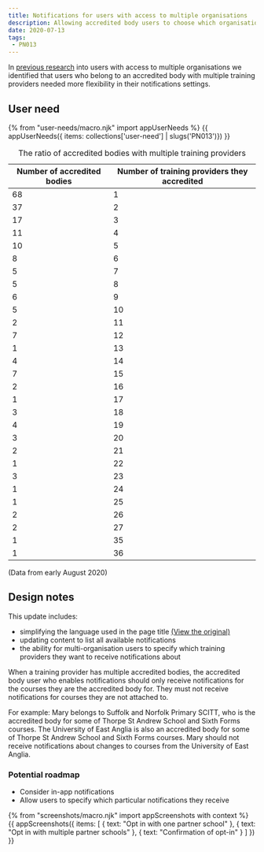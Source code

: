 ```yaml
---
title: Notifications for users with access to multiple organisations
description: Allowing accredited body users to choose which organisations they receive notifications about.
date: 2020-07-13
tags:
 - PN013
---
```


In [previous research](/publish-teacher-training-courses/users-with-multiple-organisation-access/) into users with access to multiple organisations we identified that users who belong to an accredited body with multiple training providers needed more flexibility in their notifications settings.

## User need

{% from "user-needs/macro.njk" import appUserNeeds %}
{{ appUserNeeds({ items: collections['user-need'] | slugs('PN013')}) }}

<table class="govuk-table">
  <caption class="govuk-table__caption">The ratio of accredited bodies with multiple training providers</caption>
  <thead class="govuk-table__head">
    <tr class="govuk-table__row">
      <th scope="col" class="govuk-table__header--numeric">Number of accredited bodies</th>
      <th scope="col" class="govuk-table__header--numeric">Number of training providers they accredited</th>
    </tr>
  </thead>
  <tbody class="govuk-table__body">
    <tr class="govuk-table__row">
      <td class="govuk-table__cell govuk-table__cell--numeric">68</td>
      <td class="govuk-table__cell govuk-table__cell--numeric">1</td>
    </tr>
    <tr class="govuk-table__row">
      <td class="govuk-table__cell govuk-table__cell--numeric">37</td>
      <td class="govuk-table__cell govuk-table__cell--numeric">2</td>
    </tr>
    <tr class="govuk-table__row">
      <td class="govuk-table__cell govuk-table__cell--numeric">17</td>
      <td class="govuk-table__cell govuk-table__cell--numeric">3</td>
    </tr>
    <tr class="govuk-table__row">
      <td class="govuk-table__cell govuk-table__cell--numeric">11</td>
      <td class="govuk-table__cell govuk-table__cell--numeric">4</td>
    </tr>
    <tr class="govuk-table__row">
      <td class="govuk-table__cell govuk-table__cell--numeric">10</td>
      <td class="govuk-table__cell govuk-table__cell--numeric">5</td>
    </tr>
    <tr class="govuk-table__row">
      <td class="govuk-table__cell govuk-table__cell--numeric">8</td>
      <td class="govuk-table__cell govuk-table__cell--numeric">6</td>
    </tr>
    <tr class="govuk-table__row">
      <td class="govuk-table__cell govuk-table__cell--numeric">5</td>
      <td class="govuk-table__cell govuk-table__cell--numeric">7</td>
    </tr>
    <tr class="govuk-table__row">
      <td class="govuk-table__cell govuk-table__cell--numeric">5</td>
      <td class="govuk-table__cel govuk-table__cell--numeric">8</td>
    </tr>
    <tr class="govuk-table__row">
      <td class="govuk-table__cell govuk-table__cell--numeric">6</td>
      <td class="govuk-table__cell govuk-table__cell--numeric">9</td>
    </tr>
    <tr class="govuk-table__row">
      <td class="govuk-table__cell govuk-table__cell--numeric">5</td>
      <td class="govuk-table__cell govuk-table__cell--numeric">10</td>
    </tr>
    <tr class="govuk-table__row">
      <td class="govuk-table__cell govuk-table__cell--numeric">2</td>
      <td class="govuk-table__cell govuk-table__cell--numeric">11</td>
    </tr>
    <tr class="govuk-table__row">
      <td class="govuk-table__cell govuk-table__cell--numeric">7</td>
      <td class="govuk-table__cell govuk-table__cell--numeric">12</td>
    </tr>
    <tr class="govuk-table__row">
      <td class="govuk-table__cell govuk-table__cell--numeric">1</td>
      <td class="govuk-table__cell govuk-table__cell--numeric">13</td>
    </tr>
    <tr class="govuk-table__row">
      <td class="govuk-table__cell govuk-table__cell--numeric">4</td>
      <td class="govuk-table__cell govuk-table__cell--numeric">14</td>
    </tr>
    <tr class="govuk-table__row">
      <td class="govuk-table__cell govuk-table__cell--numeric">7</td>
      <td class="govuk-table__cell govuk-table__cell--numeric">15</td>
    </tr>
    <tr class="govuk-table__row">
      <td class="govuk-table__cell govuk-table__cell--numeric">2</td>
      <td class="govuk-table__cell govuk-table__cell--numeric">16</td>
    </tr>
    <tr class="govuk-table__row">
      <td class="govuk-table__cell govuk-table__cell--numeric">1</td>
      <td class="govuk-table__cell govuk-table__cell--numeric">17</td>
    </tr>
    <tr class="govuk-table__row">
      <td class="govuk-table__cell govuk-table__cell--numeric">3</td>
      <td class="govuk-table__cell govuk-table__cell--numeric">18</td>
    </tr>
    <tr class="govuk-table__row">
      <td class="govuk-table__cell govuk-table__cell--numeric">4</td>
      <td class="govuk-table__cell govuk-table__cell--numeric">19</td>
    </tr>
    <tr class="govuk-table__row">
      <td class="govuk-table__cell govuk-table__cell--numeric">3</td>
      <td class="govuk-table__cell govuk-table__cell--numeric">20</td>
    </tr>
    <tr class="govuk-table__row">
      <td class="govuk-table__cell govuk-table__cell--numeric">2</td>
      <td class="govuk-table__cell govuk-table__cell--numeric">21</td>
    </tr>
    <tr class="govuk-table__row">
      <td class="govuk-table__cell govuk-table__cell--numeric">1</td>
      <td class="govuk-table__cell govuk-table__cell--numeric">22</td>
    </tr>
    <tr class="govuk-table__row">
      <td class="govuk-table__cell govuk-table__cell--numeric">3</td>
      <td class="govuk-table__cell govuk-table__cell--numeric">23</td>
    </tr>
    <tr class="govuk-table__row">
      <td class="govuk-table__cell govuk-table__cell--numeric">1</td>
      <td class="govuk-table__cell govuk-table__cell--numeric">24</td>
    </tr>
    <tr class="govuk-table__row">
      <td class="govuk-table__cell govuk-table__cell--numeric">1</td>
      <td class="govuk-table__cell govuk-table__cell--numeric">25</td>
    </tr>
    <tr class="govuk-table__row">
      <td class="govuk-table__cell govuk-table__cell--numeric">2</td>
      <td class="govuk-table__cell govuk-table__cell--numeric">26</td>
    </tr>
    <tr class="govuk-table__row">
      <td class="govuk-table__cell govuk-table__cell--numeric">2</td>
      <td class="govuk-table__cell govuk-table__cell--numeric">27</td>
    </tr>
    <tr class="govuk-table__row">
      <td class="govuk-table__cell govuk-table__cell--numeric">1</td>
      <td class="govuk-table__cell govuk-table__cell--numeric">35</td>
    </tr>
    <tr class="govuk-table__row">
      <td class="govuk-table__cell govuk-table__cell--numeric">1</td>
      <td class="govuk-table__cell govuk-table__cell--numeric">36</td>
    </tr>
    <!-- <tr class="govuk-table__row">
      <td class="govuk-table__cell govuk-table__cell--numeric">Total users: 3357</td>
      <td class="govuk-table__cel"></td>
    </tr> -->
  </tbody>
</table>

(Data from early August 2020)

## Design notes

This update includes:

* simplifying the language used in the page title [(View the original)](https://bat-design-history.netlify.app/publish-teacher-training-courses/accredited-bodies-new-features/#notifications-opt-in)
* updating content to list all available notifications
* the ability for multi-organisation users to specify which training providers they want to receive notifications about

When a training provider has multiple accredited bodies, the accredited body user who enables notifications should only receive notifications for the courses they are the accredited body for. They must not receive notifications for courses they are not attached to.

For example: Mary belongs to Suffolk and Norfolk Primary SCITT, who is the accredited body for some of Thorpe St Andrew School and Sixth Forms courses. The University of East Anglia is also an accredited body for some of Thorpe St Andrew School and Sixth Forms courses. Mary should not receive notifications about changes to courses from the University of East Anglia. 

### Potential roadmap

* Consider in-app notifications
* Allow users to specify which particular notifications they receive

{% from "screenshots/macro.njk" import appScreenshots with context %}
{{ appScreenshots({
  items: [
    {
      text: "Opt in with one partner school"
    },
    {
      text: "Opt in with multiple partner schools"
    },
    {
      text: "Confirmation of opt-in"
    }
  ]
}) }}
